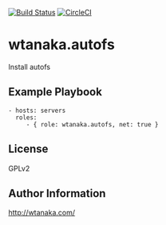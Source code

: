 [![Build Status](https://travis-ci.org/wtanaka/ansible-role-autofs.svg?branch=master)](https://travis-ci.org/wtanaka/ansible-role-autofs)
[![CircleCI](https://circleci.com/gh/wtanaka/ansible-role-autofs.svg?style=svg)](https://circleci.com/gh/wtanaka/ansible-role-autofs)

wtanaka.autofs
==============

Install autofs

Example Playbook
-------------------------

    - hosts: servers
      roles:
         - { role: wtanaka.autofs, net: true }

License
-------

GPLv2

Author Information
------------------

http://wtanaka.com/
